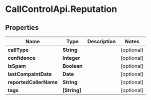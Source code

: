 # CallControlApi.Reputation

## Properties
Name | Type | Description | Notes
------------ | ------------- | ------------- | -------------
**callType** | **String** |  | [optional] 
**confidence** | **Integer** |  | [optional] 
**isSpam** | **Boolean** |  | [optional] 
**lastCompaintDate** | **Date** |  | [optional] 
**reportedCallerName** | **String** |  | [optional] 
**tags** | **[String]** |  | [optional] 



